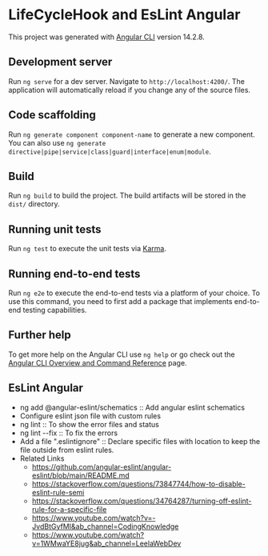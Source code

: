 # LifeCycleHook and EsLint Angular

This project was generated with [Angular CLI](https://github.com/angular/angular-cli) version 14.2.8.

## Development server

Run `ng serve` for a dev server. Navigate to `http://localhost:4200/`. The application will automatically reload if you change any of the source files.

## Code scaffolding

Run `ng generate component component-name` to generate a new component. You can also use `ng generate directive|pipe|service|class|guard|interface|enum|module`.

## Build

Run `ng build` to build the project. The build artifacts will be stored in the `dist/` directory.

## Running unit tests

Run `ng test` to execute the unit tests via [Karma](https://karma-runner.github.io).

## Running end-to-end tests

Run `ng e2e` to execute the end-to-end tests via a platform of your choice. To use this command, you need to first add a package that implements end-to-end testing capabilities.

## Further help

To get more help on the Angular CLI use `ng help` or go check out the [Angular CLI Overview and Command Reference](https://angular.io/cli) page.

## EsLint Angular
- ng add @angular-eslint/schematics :: Add angular eslint schematics
- Configure eslint json file with custom rules
- ng lint :: To show the error files and status
- ng lint --fix :: To fix the errors
- Add a file ".eslintignore" :: Declare specific files with location to keep the file outside from eslint rules.
- Related Links
  - https://github.com/angular-eslint/angular-eslint/blob/main/README.md
  - https://stackoverflow.com/questions/73847744/how-to-disable-eslint-rule-semi
  - https://stackoverflow.com/questions/34764287/turning-off-eslint-rule-for-a-specific-file
  - https://www.youtube.com/watch?v=-JvdBtGyfMI&ab_channel=CodingKnowledge
  - https://www.youtube.com/watch?v=1WMwaYE8jug&ab_channel=LeelaWebDev
